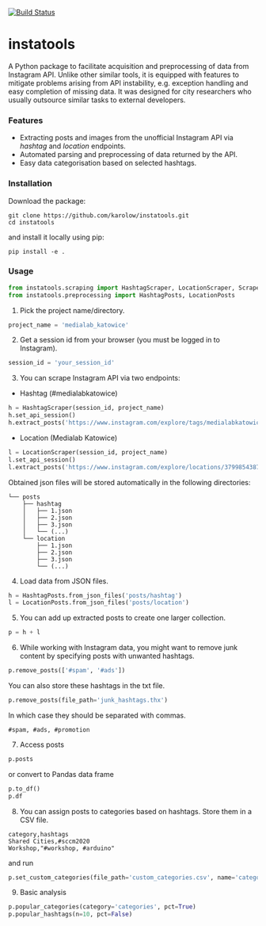 [![Build Status](https://travis-ci.com/karolow/instatools.svg?branch=main)](https://travis-ci.com/karolow/instatools)

# instatools

A Python package to facilitate acquisition and preprocessing of data from Instagram API. Unlike other similar tools, it is equipped with features to mitigate problems arising from API instability, e.g. exception handling and easy completion of missing data. It was designed for city researchers who usually outsource similar tasks to external developers.

### Features

* Extracting posts and images from the unofficial Instagram API via *hashtag* and *location* endpoints.
* Automated parsing and preprocessing of data returned by the API.
* Easy data categorisation based on selected hashtags.

### Installation

Download the package:

```
git clone https://github.com/karolow/instatools.git
cd instatools
```

and install it locally using pip:

```
pip install -e .
```

### Usage

```python
from instatools.scraping import HashtagScraper, LocationScraper, Scraper
from instatools.preprocessing import HashtagPosts, LocationPosts
```

1. Pick the project name/directory.

```python
project_name = 'medialab_katowice'
```

2. Get a session id from your browser (you must be logged in to Instagram).

```python
session_id = 'your_session_id'
```

3. You can scrape Instagram API via two endpoints:

- Hashtag (#medialabkatowice)

```python
h = HashtagScraper(session_id, project_name)
h.set_api_session()
h.extract_posts('https://www.instagram.com/explore/tags/medialabkatowice/')
```

- Location (Medialab Katowice)

```python
l = LocationScraper(session_id, project_name)
l.set_api_session()
l.extract_posts('https://www.instagram.com/explore/locations/379985438715032/medialab-katowice/')
```

Obtained json files will be stored automatically in the following directories:

```
└── posts
    ├── hashtag
    │   ├── 1.json
    │   ├── 2.json
    │   ├── 3.json
    │   └── (...)
    └── location
        ├── 1.json
        ├── 2.json
        ├── 3.json
        └── (...)
```

4. Load data from JSON files.

```python
h = HashtagPosts.from_json_files('posts/hashtag')
l = LocationPosts.from_json_files('posts/location')
```

5. You can add up extracted posts to create one larger collection.

```python
p = h + l
```

6. While working with Instagram data, you might want to remove junk content by specifying posts with unwanted hashtags.

```python
p.remove_posts(['#spam', '#ads'])
```

You can also store these hashtags in the txt file.

```python
p.remove_posts(file_path='junk_hashtags.thx')
```

In which case they should be separated with commas.

```
#spam, #ads, #promotion
```

7. Access posts

```python
p.posts
```

or convert to Pandas data frame

```python
p.to_df()
p.df
```

8. You can assign posts to categories based on hashtags. Store them in a CSV file.

```csv
category,hashtags
Shared Cities,#sccm2020
Workshop,"#workshop, #arduino"
```

and run

```python
p.set_custom_categories(file_path='custom_categories.csv', name='categories')
```

9. Basic analysis

```python
p.popular_categories(category='categories', pct=True)
p.popular_hashtags(n=10, pct=False)

```
